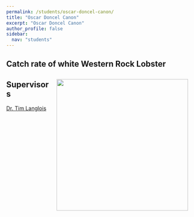```yaml
---
permalink: /students/oscar-doncel-canon/
title: "Oscar Doncel Canon"
excerpt: "Oscar Doncel Canon"
author_profile: false
sidebar:
  nav: "students"
---
```

## Catch rate of white Western Rock Lobster
<img class="philprofile" src='/images/Oscar_WS.jpg' align='right' width="350" hspace="20" vspace="10">

## Supervisors
[Dr. Tim Langlois](https://uwamegfisheries.github.io/researchers/tim-langlois/ "Tim Langlois")
